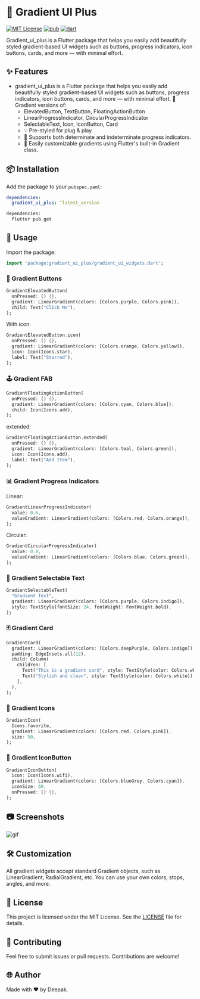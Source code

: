 # 🌈 Gradient UI Plus

[![MIT License](https://img.shields.io/badge/License-MIT-green.svg)](https://pub.dev/packages/gradient_ui_plus)
[![pub](https://img.shields.io/pub/v/fast_cache_network_image)](https://pub.dev/packages/gradient_ui_plus)
[![dart](https://img.shields.io/badge/dart-pure%20dart-success)](https://pub.dev/packages/gradient_ui_plus)

Gradient_ui_plus is a Flutter package that helps you easily add beautifully styled gradient-based UI widgets such as buttons, progress indicators, icon buttons, cards, and more — with minimal effort.

## ✨ Features

- gradient_ui_plus is a Flutter package that helps you easily add beautifully styled gradient-based UI widgets such as buttons, progress indicators, icon buttons, cards, and more — with minimal effort.
🌟 Gradient versions of:
    - ElevatedButton, TextButton, FloatingActionButton
    - LinearProgressIndicator, CircularProgressIndicator
    - SelectableText, Icon, IconButton, Card
    - 💡 Pre-styled for plug & play.
    - 🎯 Supports both determinate and indeterminate progress indicators.
    - 🎨 Easily customizable gradients using Flutter's built-in Gradient class.

## 📦 Installation

Add the package to your `pubspec.yaml`:

```yaml
dependencies:
  gradient_ui_plus: ^latest_version
```

```sh
dependencies:
  flutter pub get
```


## 🚀 Usage
Import the package:
```dart
import 'package:gradient_ui_plus/gradient_ui_widgets.dart';
```

### 🔘 Gradient Buttons
```dart
GradientElevatedButton(
  onPressed: () {},
  gradient: LinearGradient(colors: [Colors.purple, Colors.pink]),
  child: Text("Click Me"),
);
```

With icon:
```dart
GradientElevatedButton.icon(
  onPressed: () {},
  gradient: LinearGradient(colors: [Colors.orange, Colors.yellow]),
  icon: Icon(Icons.star),
  label: Text("Starred"),
);
```

### 🕹️ Gradient FAB
```dart
GradientFloatingActionButton(
  onPressed: () {},
  gradient: LinearGradient(colors: [Colors.cyan, Colors.blue]),
  child: Icon(Icons.add),
);
```

extended:
```dart
GradientFloatingActionButton.extended(
  onPressed: () {},
  gradient: LinearGradient(colors: [Colors.teal, Colors.green]),
  icon: Icon(Icons.add),
  label: Text("Add Item"),
);
```

### 📊 Gradient Progress Indicators
Linear:
```dart
GradientLinearProgressIndicator(
  value: 0.6,
  valueGradient: LinearGradient(colors: [Colors.red, Colors.orange]),
);
```

Circular:
```dart
GradientCircularProgressIndicator(
  value: 0.8,
  valueGradient: LinearGradient(colors: [Colors.blue, Colors.green]),
);
```

### 📝 Gradient Selectable Text
```dart
GradientSelectableText(
  "Gradient Text",
  gradient: LinearGradient(colors: [Colors.purple, Colors.indigo]),
  style: TextStyle(fontSize: 24, fontWeight: FontWeight.bold),
);
```

### 🃏 Gradient Card
```dart
GradientCard(
  gradient: LinearGradient(colors: [Colors.deepPurple, Colors.indigo]),
  padding: EdgeInsets.all(12),
  child: Column(
    children: [
      Text("This is a gradient card", style: TextStyle(color: Colors.white)),
      Text("Stylish and clean", style: TextStyle(color: Colors.white)),
    ],
  ),
);
```

### 🔆 Gradient Icons
```dart
GradientIcon(
  Icons.favorite,
  gradient: LinearGradient(colors: [Colors.red, Colors.pink]),
  size: 50,
);
```

### 🧲 Gradient IconButton
```dart
GradientIconButton(
  icon: Icon(Icons.wifi),
  gradient: LinearGradient(colors: [Colors.blueGrey, Colors.cyan]),
  iconSize: 60,
  onPressed: () {},
);
```

## 📷 Screenshots

![gif](./gradient_ui_widgets.gif)


## 🛠️ Customization
All gradient widgets accept standard Gradient objects, such as LinearGradient, RadialGradient, etc. You can use your own colors, stops, angles, and more.

## 📄 License
This project is licensed under the MIT License. See the [LICENSE](https://github.com/deepak07082/gradient_ui_plus/blob/main/LICENSE) file for details.

## 💬 Contributing
Feel free to submit issues or pull requests. Contributions are welcome!

## 🌐 Author
Made with ❤️ by Deepak.